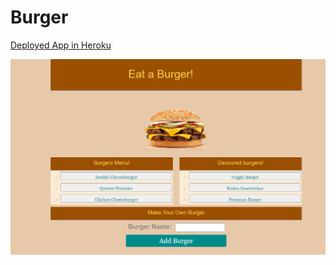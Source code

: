 # Burger
[Deployed App in Heroku](https://sleepy-reaches-91541.herokuapp.com/)

![Burger App](public/assets/img/app.PNG)